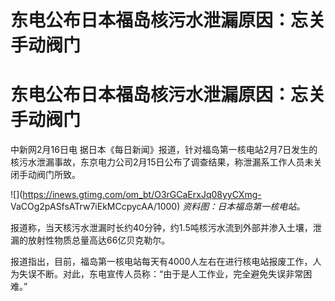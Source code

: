 # 东电公布日本福岛核污水泄漏原因：忘关手动阀门

# 东电公布日本福岛核污水泄漏原因：忘关手动阀门

中新网2月16日电
据日本《每日新闻》报道，针对福岛第一核电站2月7日发生的核污水泄漏事故，东京电力公司2月15日公布了调查结果，称泄漏系工作人员未关闭手动阀门所致。

![](https://inews.gtimg.com/om_bt/O3rGCaErxJq08yyCXmg-
VaCOg2pASfsATrw7iEkMCcpycAA/1000) _资料图：日本福岛第一核电站。_

报道称，当天核污水泄漏时长约40分钟，约1.5吨核污水流到外部并渗入土壤，泄漏的放射性物质总量高达66亿贝克勒尔。

报道指出，目前，福岛第一核电站每天有4000人左右在进行核电站报废工作，人为失误不断。对此，东电宣传人员称：“由于是人工作业，完全避免失误非常困难。”

